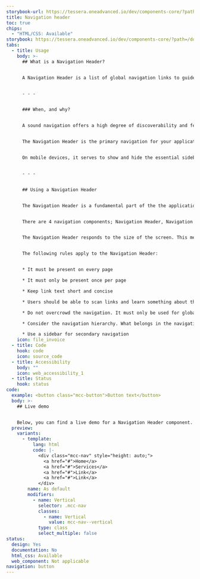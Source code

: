 ```yaml
---
storybook-url: https://tessera.oneadvanced.io/dev/components-core/?path=/docs/html-button--as-default
title: Navigation header
toc: true
chips:
  - "HTML/CSS: Available"
storybook: https://tessera.oneadvanced.io/dev/components-core/?path=/docs/html-navigation-header--as-default
tabs:
  - title: Usage
    body: >-
      ## What is a Navigation Header?


      A Navigation Header is a list of global navigation links to guide users around your application.


      - - -


      ### When, and why?


      A sound navigation offers a high degree of discoverability and feedback, letting your users know where they are at all times and ensuring they can easily get to where they want to go.


      The Navigation Header is the primary navigation for your application. It is fully responsive and begins collapsed in mobile views and becomes horizontal as the available screen width increases. It provides access to top level functions such as Search, Notifications, Profile, etc.


      On mobile devices, it serves to show and hide the essential sidebar navigation that allows the user to navigate around the application.


      - - -


      ## Using a Navigation Header


      The Navigation Header is a fundamental part of the the application. It is used in conjunction with other navigational components to form the overall shell or layout.


      There are 4 navigation components; Navigation Header, Navigation Rail \[link to Navigation Rail page], Navigation Drawer \[link to Navigation Drawer page], and Navigation Bar \[link to Navigation Bar page]. The Navigation Header is the primary navigation that appears across the top of the page and the rail and drawer are combined to create a Sidebar for the secondary navigation, which appears in a left-hand pane. Using a Navigation Header with a Sidebar is a common pattern for multiple levels of navigation. The Navigation Bar is used to display links across the bottom on small devices.


      The Navigation Header responds to the size of the screen. This means it collapses gracefully as the size reduces, while maintaining access to the navigation links. 


      The following rules apply to the Navigation Header:


      * It must be present on every page

      * It must only be present once per page

      * Keep link text short and concise

      * Users should be able to scan links and learn something about their destination without much reference to the surrounding content

      * Do not overcrowd the navigation. It must only be used for global links. As a rule of thumb, the recommended number is 2 to 6

      * Consider the navigation hierarchy. What belongs in the navigation versus what goes in the secondary navigation

      * Use a sidebar for secondary navigation
    icon: file_invoice
  - title: Code
    hook: code
    icon: source_code
  - title: Accessibility
    body: ""
    icon: web_accessibility_1
  - title: Status
    hook: status
code:
  example: <button class="mcc-button">Button text</button>
  body: >-
    ## Live demo


    Below, you can find a live demo for a Navigation Header component. Use the drop-down menus and radio buttons to view the different Navigation Header Types and Variants.
  preview:
    variants:
      - template:
          lang: html
          code: |-
            <div class="mcc-nav" style="height: auto;">
              <a href="#">Home</a>
              <a href="#">Services</a>
              <a href="#">Link</a>
              <a href="#">Link</a>
            </div>
        name: As default
        modifiers:
          - name: Vertical
            selector: .mcc-nav
            classes:
              - name: Vertical
                value: mcc-nav--vertical
            type: class
            select_multiple: false
status:
  design: Yes
  documentation: No
  html_css: Available
  web_component: Not applicable
navigation: button
---
```

